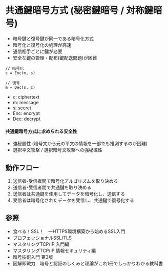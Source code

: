 # 共通鍵暗号方式 (秘密鍵暗号 / 対称鍵暗号)
- 暗号鍵と復号鍵が同一である暗号化方式
- 暗号化と復号化の処理が高速
- 通信相手ごとに鍵が必要
- 安全な鍵の管理・配布(鍵配送問題)が困難

```
// 暗号化
c = Enc(m, s)

// 復号
m = Dec(s, c)
```

- c: ciphertext
- m: message
- s: secret
- Enc: encrypt
- Dec: decrypt

#### 共通鍵暗号方式に求められる安全性
- 強秘匿性 (暗号文から元の平文の情報を一部でも推測するのが困難)
- 選択平文攻撃 / 選択暗号文攻撃への強秘匿性

## 動作フロー
1. 送信者-受信者間で暗号化アルゴリズムを取り決める
2. 送信者-受信者間で共通鍵を取り決める
3. 送信者は共通鍵を使用してデータを暗号化し、送信する
4. 受信者は暗号化されたデータを受信し、共通鍵で復号化する

## 参照
- 食べる！SSL！　―HTTPS環境構築から始めるSSL入門
- プロフェッショナルSSL/TLS
- マスタリングTCP/IP 入門編
- マスタリングTCP/IP 情報セキュリティ編
- 暗号技術入門 第3版
- 図解即戦力　暗号と認証のしくみと理論がこれ1冊でしっかりわかる教科書
